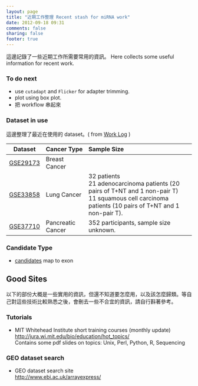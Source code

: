 ```yaml
---
layout: page
title: "近期工作整理 Recent stash for miRNA work"
date: 2012-09-18 09:31
comments: false
sharing: false
footer: true
---
```

這邊記錄了一些近期工作所需要常用的資訊。
Here collects some useful information for recent work.
### To do next
* use `cutadapt` and `Flicker` for adapter trimming.
* plot using box plot.
* 把 workflow 串起來

### Dataset in use
這邊整理了最近在使用的 dataset。( from [Work Log](/blog/2012/11/13/work-log-11-slash-13/) )


Dataset     | Cancer Type        | Sample Size
----------- | -------------      | :------------  
[GSE29173]  | Breast Cancer      | 
[GSE33858]  | Lung Cancer        | 32 patients <br />21 adenocarcinoma patients (20 pairs of T+NT and 1 non-pair T) <br />11 squamous cell carcinoma patients (10 pairs of T+NT and 1 non-pair T).  
[GSE37710]  | Pancreatic Cancer  | 352 participants, sample size unknown.

[GSE29173]: http://www.ncbi.nlm.nih.gov/geo/query/acc.cgi?acc=GSE29173
[GSE33858]: http://www.ncbi.nlm.nih.gov/geo/query/acc.cgi?acc=GSE33858
[GSE37710]: http://www.ncbi.nlm.nih.gov/geo/query/acc.cgi?acc=GSE37710

### Candidate Type
* [candidates](/blog/2012/10/25/work-log-10-slash-25/) map to exon

<!-- End of work summary -->
## Good Sites
以下的部份大概是一些實用的資訊，但還不知道要怎麼用，以及該怎麼歸類。等自己對這些技術比較熟悉之後，會刪去一些不合宜的資訊，請自行斟著參考。

### Tutorials
* MIT Whitehead Institute short training courses (monthly update)  
<http://jura.wi.mit.edu/bio/education/hot_topics/>  
Contains some pdf slides on topics: Unix, Perl, Python, R, Sequencing  



### GEO dataset search
* GEO dataset search site  
<http://www.ebi.ac.uk/arrayexpress/>